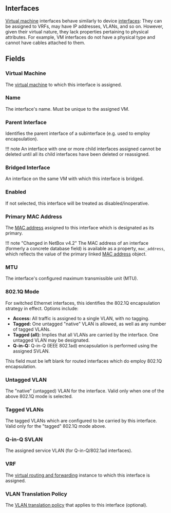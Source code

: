 ## Interfaces

[Virtual machine](./virtualmachine.md) interfaces behave similarly to device [interfaces](../dcim/interface.md): They can be assigned to VRFs, may have IP addresses, VLANs, and so on. However, given their virtual nature, they lack properties pertaining to physical attributes. For example, VM interfaces do not have a physical type and cannot have cables attached to them.

## Fields

### Virtual Machine

The [virtual machine](./virtualmachine.md) to which this interface is assigned.

### Name

The interface's name. Must be unique to the assigned VM.

### Parent Interface

Identifies the parent interface of a subinterface (e.g. used to employ encapsulation).

!!! note
    An interface with one or more child interfaces assigned cannot be deleted until all its child interfaces have been deleted or reassigned.

### Bridged Interface

An interface on the same VM with which this interface is bridged.

### Enabled

If not selected, this interface will be treated as disabled/inoperative.

### Primary MAC Address

The [MAC address](../dcim/macaddress.md) assigned to this interface which is designated as its primary.

!!! note "Changed in NetBox v4.2"
    The MAC address of an interface (formerly a concrete database field) is available as a property, `mac_address`, which reflects the value of the primary linked [MAC address](../dcim/macaddress.md) object.

### MTU

The interface's configured maximum transmissible unit (MTU).

### 802.1Q Mode

For switched Ethernet interfaces, this identifies the 802.1Q encapsulation strategy in effect. Options include:

* **Access:** All traffic is assigned to a single VLAN, with no tagging.
* **Tagged:** One untagged "native" VLAN is allowed, as well as any number of tagged VLANs.
* **Tagged (all):** Implies that all VLANs are carried by the interface. One untagged VLAN may be designated.
* **Q-in-Q:** Q-in-Q (IEEE 802.1ad) encapsulation is performed using the assigned SVLAN.

This field must be left blank for routed interfaces which do employ 802.1Q encapsulation.

### Untagged VLAN

The "native" (untagged) VLAN for the interface. Valid only when one of the above 802.1Q mode is selected.

### Tagged VLANs

The tagged VLANs which are configured to be carried by this interface. Valid only for the "tagged" 802.1Q mode above.

### Q-in-Q SVLAN

The assigned service VLAN (for Q-in-Q/802.1ad interfaces).

### VRF

The [virtual routing and forwarding](../ipam/vrf.md) instance to which this interface is assigned.

### VLAN Translation Policy

The [VLAN translation policy](../ipam/vlantranslationpolicy.md) that applies to this interface (optional).
